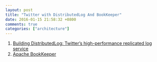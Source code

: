 ```yaml
---
layout: post
title: "Twitter with DistributedLog And BookKeeper"
date: 2016-01-15 21:58:32 +0800
comments: true
categories: ["architecture"]
---
```


<!-- more -->


1. [Building DistributedLog: Twitter’s high-performance replicated log service]
2. [Apache BookKeeper]


[Building DistributedLog: Twitter’s high-performance replicated log service]:https://blog.twitter.com/2015/building-distributedlog-twitter-s-high-performance-replicated-log-service

[Apache BookKeeper]:http://bookkeeper.apache.org/